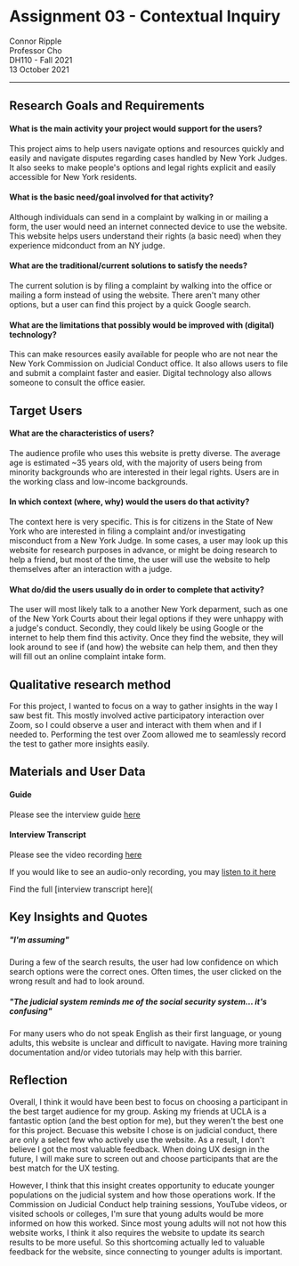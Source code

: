 # Assignment 03 - Contextual Inquiry

Connor Ripple <br>
Professor Cho <br>
DH110 - Fall 2021 <br>
13 October 2021 <br>

---

## Research Goals and Requirements

#### What is the main activity your project would support for the users?

This project aims to help users navigate options and resources quickly and easily and navigate disputes regarding cases handled by New York Judges. It also seeks to make people's options and legal rights explicit and easily accessible for New York residents. 

#### What is the basic need/goal involved for that activity?

Although individuals can send in a complaint by walking in or mailing a form, the user would need an internet connected device to use the website. This website helps users understand their rights (a basic need) when they experience midconduct from an NY judge. 

#### What are the traditional/current solutions to satisfy the needs?

The current solution is by filing a complaint by walking into the office or mailing a form instead of using the website. There aren't many other options, but a user can find this project by a quick Google search. 

#### What are the limitations that possibly would be improved with (digital) technology?

This can make resources easily available for people who are not near the New York Commission on Judicial Conduct office. It also allows users to file and submit a complaint faster and easier. Digital technology also allows someone to consult the office easier. 

## Target Users

#### What are the characteristics of users?

The audience profile who uses this website is pretty diverse. The average age is estimated ~35 years old, with the majority of users being from minority backgrounds who are interested in their legal rights. Users are in the working class and low-income backgrounds. 

#### In which context (where, why) would the users do that activity?

The context here is very specific. This is for citizens in the State of New York who are interested in filing a complaint and/or investigating misconduct from a New York Judge. In some cases, a user may look up this website for research purposes in advance, or might be doing research to help a friend, but most of the time, the user will use the website to help themselves after an interaction with a judge. 

#### What do/did the users usually do in order to complete that activity? 

The user will most likely talk to a another New York deparment, such as one of the New York Courts about their legal options if they were unhappy with a judge's conduct. Secondly, they could likely be using Google or the internet to help them find this activity. Once they find the website, they will look around to see if (and how) the website can help them, and then they will fill out an online complaint intake form. 

## Qualitative research method

For this project, I wanted to focus on a way to gather insights in the way I saw best fit. This mostly involved active participatory interaction over Zoom, so I could observe a user and interact with them when and if I needed to. Performing the test over Zoom allowed me to seamlessly record the test to gather more insights easily. 

## Materials and User Data

#### Guide 

Please see the interview guide [here](https://docs.google.com/document/d/1lmQnBFiLwt9d_rfHNgKAkM60KwaX7C0JsfgmfSadDhg/edit?usp=sharing)

#### Interview Transcript

Please see the video recording [here](https://drive.google.com/file/d/1o4sJ7KWcLzAmKy5UYFSKC7hbGLzhYIyQ/view?usp=sharing)

If you would like to see an audio-only recording, you may [listen to it here](https://drive.google.com/file/d/1tBKEjShg_1gLh91ms4T5CMSQxgxhg1Nl/view?usp=sharing)

Find the full [interview transcript here](

## Key Insights and Quotes

##### "I'm assuming"
During a few of the search results, the user had low confidence on which search options were the correct ones. Often times, the user clicked on the wrong result and had to look around. 

##### "The judicial system reminds me of the social security system... it's confusing"
For many users who do not speak English as their first language, or young adults, this website is unclear and difficult to navigate. Having more training documentation and/or video tutorials may help with this barrier. 

## Reflection

Overall, I think it would have been best to focus on choosing a participant in the best target audience for my group. Asking my friends at UCLA is a fantastic option (and the best option for me), but they weren't the best one for this project. Becuase this website I chose is on judicial conduct, there are only a select few who actively use the website. As a result, I don't believe I got the most valuable feedback. When doing UX design in the future, I will make sure to screen out and choose participants that are the best match for the UX testing. 

However, I think that this insight creates opportunity to educate younger populations on the judicial system and how those operations work. If the Commission on Judicial Conduct help training sessions, YouTube videos, or visited schools or colleges, I'm sure that young adults would be more informed on how this worked. Since most young adults will not not how this website works, I think it also requires the website to update its search results to be more useful. So this shortcoming actually led to valuable feedback for the website, since connecting to younger adults is important. 


